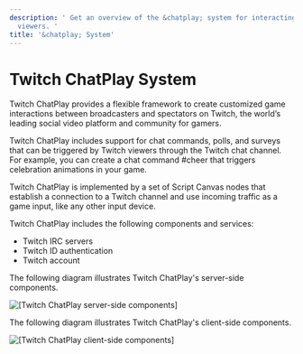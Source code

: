 ```yaml
---
description: ' Get an overview of the &chatplay; system for interacting with Twitch
  viewers. '
title: '&chatplay; System'
---
```

# Twitch ChatPlay System<a name="chatplay-intro"></a>

Twitch ChatPlay provides a flexible framework to create customized game interactions between broadcasters and spectators on Twitch, the world’s leading social video platform and community for gamers\.

Twitch ChatPlay includes support for chat commands, polls, and surveys that can be triggered by Twitch viewers through the Twitch chat channel\. For example, you can create a chat command \#cheer that triggers celebration animations in your game\.

Twitch ChatPlay is implemented by a set of Script Canvas nodes that establish a connection to a Twitch channel and use incoming traffic as a game input, like any other input device\.

Twitch ChatPlay includes the following components and services:
+ Twitch IRC servers
+ Twitch ID authentication
+ Twitch account

The following diagram illustrates Twitch ChatPlay's server\-side components\.

![\[Twitch ChatPlay server-side components\]](/images/userguide/chatplay/chatplay-server.png)

The following diagram illustrates Twitch ChatPlay's client\-side components\.

![\[Twitch ChatPlay client-side components\]](/images/userguide/chatplay/chatplay-client.png)